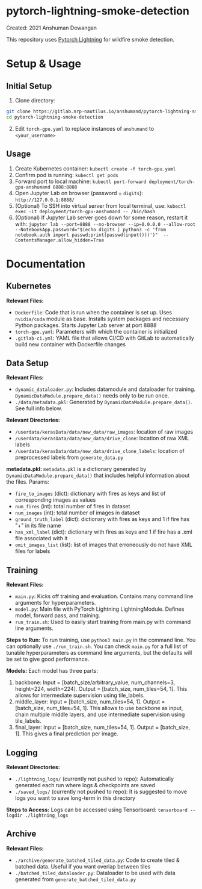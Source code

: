 # pytorch-lightning-smoke-detection

Created: 2021 Anshuman Dewangan

This repository uses [Pytorch Lightning](https://www.pytorchlightning.ai/) for wildfire smoke detection.

# Setup & Usage
## Initial Setup
1. Clone directory:
```bash
git clone https://gitlab.nrp-nautilus.io/anshumand/pytorch-lightning-smoke-detection.git
cd pytorch-lightning-smoke-detection
```

2. Edit ```torch-gpu.yaml``` to replace instances of ```anshumand``` to ```<your_username>```

## Usage
1. Create Kubernetes container: ```kubectl create -f torch-gpu.yaml```
2. Confirm pod is running: ```kubectl get pods```
3. Forward port to local machine: ```kubectl port-forward deployment/torch-gpu-anshumand 8888:8888```
4. Open Jupyter Lab on browser (password = ```digits```): ```http://127.0.0.1:8888/```
5. (Optional) To SSH into virtual server from local terminal, use: ```kubectl exec -it deployment/torch-gpu-anshumand -- /bin/bash```
6. (Optional) If Jupyter Lab server goes down for some reason, restart it with: ```jupyter lab --port=8888 --no-browser --ip=0.0.0.0 --allow-root --NotebookApp.password="$(echo digits | python3 -c 'from notebook.auth import passwd;print(passwd(input()))')"  --ContentsManager.allow_hidden=True```

# Documentation

## Kubernetes
**Relevant Files:**
- ```Dockerfile```: Code that is run when the container is set up. Uses ```nvidia/cuda``` module as base. Installs system packages and necessary Python packages. Starts Jupyter Lab server at port 8888
- ```torch-gpu.yaml```: Parameters with which the container is initialized
- ```.gitlab-ci.yml```: YAML file that allows CI/CD with GitLab to automatically build new container with Dockerfile changes


## Data Setup
**Relevant Files:**
- ```dynamic_dataloader.py```: Includes datamodule and dataloader for training. ```DynamicDataModule.prepare_data()``` needs only to be run once.
- ```./data/metadata.pkl```: Generated by ```DynamicDataModule.prepare_data()```. See full info below.

**Relevant Directories:**
- ```/userdata/kerasData/data/new_data/raw_images```: location of raw images
- ```/userdata/kerasData/data/new_data/drive_clone```: location of raw XML labels
- ```/userdata/kerasData/data/new_data/drive_clone_labels```: location of preprocessed labels from ```generate_data.py```

**metadata.pkl:**
```metadata.pkl``` is a dictionary generated by ```DynamicDataModule.prepare_data()``` that includes helpful information about the files. Params:
- ```fire_to_images``` (dict): dictionary with fires as keys and list of corresponding images as values
- ```num_fires``` (int): total number of fires in dataset
- ```num_images``` (int): total number of images in dataset
- ```ground_truth_label``` (dict): dictionary with fires as keys and 1 if fire has "+" in its file name
- ```has_xml_label``` (dict): dictionary with fires as keys and 1 if fire has a .xml file associated with it
- ```omit_images_list``` (list): list of images that erroneously do not have XML files for labels


## Training
**Relevant Files:**
- ```main.py```: Kicks off training and evaluation. Contains many command line arguments for hyperparameters. 
- ```model.py```: Main file with PyTorch Lightning LightningModule. Defines model, forward pass, and training.
- ```run_train.sh```: Used to easily start training from main.py with command line arguments.

**Steps to Run:**
To run training, use ```python3 main.py``` in the command line. You can optionally use ```./run_train.sh```. You can check ```main.py``` for a full list of tunable hyperparameters as command line arguments, but the defaults will be set to give good performance.

**Models:**
Each model has three parts:
1. backbone: Input = [batch_size/arbitrary_value, num_channels=3, height=224, width=224]. Output = [batch_size, num_tiles=54, 1]. This allows for intermediate supervision using tile_labels.
2. middle_layer: Input = [batch_size, num_tiles=54, 1]. Output = [batch_size, num_tiles=54, 1]. This allows to use backbone as input, chain multiple middle layers, and use intermediate supervision using tile_labels.
3. final_layer: Input = [batch_size, num_tiles=54, 1]. Output = [batch_size, 1]. This gives a final prediction per image. 


## Logging
**Relevant Directories:**
- ```./lightning_logs/``` (currently not pushed to repo): Automatically generated each run where logs & checkpoints are saved
- ```./saved_logs/``` (currently not pushed to repo): It is suggested to move logs you want to save long-term in this directory

**Steps to Access:**
Logs can be accessed using Tensorboard: ```tensorboard --logdir ./lightning_logs```


## Archive
**Relevant Files:**
- ```./archive/generate_batched_tiled_data.py```: Code to create tiled & batched data. Useful if you want overlap between tiles
- ```./batched_tiled_dataloader.py```: Dataloader to be used with data generated from ```generate_batched_tiled_data.py```